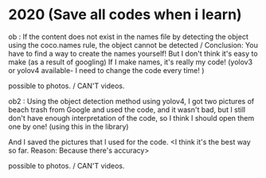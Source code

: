 # 2020 (Save all codes when i learn)

ob : If the content does not exist in the names file by detecting the object using the coco.names rule, the object cannot be detected /
Conclusion: You have to find a way to create the names yourself! But I don't think it's easy to make (as a result of googling) 
If I make names, it's really my code! (yolov3 or yolov4 available- I need to change the code every time! )

possible to photos. / CAN'T videos.

ob2 : Using the object detection method using yolov4, I got two pictures of beach trash from Google and used the code, and it wasn't bad, 
but I still don't have enough interpretation of the code, so I think I should open them one by one! (using this in the library) 

And I saved the pictures that I used for the code. <I think it's the best way so far. Reason: Because there's accuracy> 

possible to photos. / CAN'T videos.
